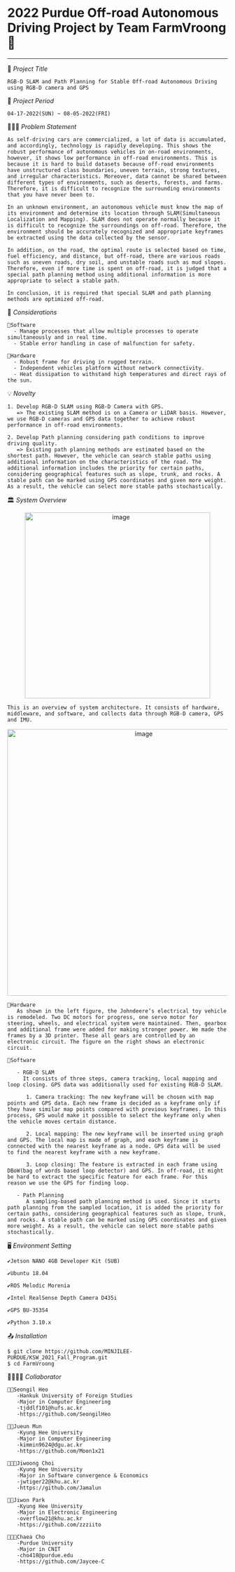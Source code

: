 # 2022 Purdue Off-road Autonomous Driving Project by Team FarmVroong 🚜
<hr>

📑 *Project Title*
        
    RGB-D SLAM and Path Planning for Stable Off-road Autonomous Driving using RGB-D camera and GPS

📅 *Project Period*

    04-17-2022(SUN) ~ 08-05-2022(FRI)

🧖🏻‍♀️ *Problem Statement*

    As self-driving cars are commercialized, a lot of data is accumulated, and accordingly, technology is rapidly developing. This shows the robust performance of autonomous vehicles in on-road environments, however, it shows low performance in off-road environments. This is because it is hard to build datasets because off-road environments have unstructured class boundaries, uneven terrain, strong textures, and irregular characteristics. Moreover, data cannot be shared between different types of environments, such as deserts, forests, and farms. Therefore, it is difficult to recognize the surrounding environments that you have never been to.

    In an unknown environment, an autonomous vehicle must know the map of its environment and determine its location through SLAM(Simultaneous Localization and Mapping). SLAM does not operate normally because it is difficult to recognize the surroundings on off-road. Therefore, the environment should be accurately recognized and appropriate keyframes be extracted using the data collected by the sensor. 
    
    In addition, on the road, the optimal route is selected based on time, fuel efficiency, and distance, but off-road, there are various roads such as uneven roads, dry soil, and unstable roads such as mud slopes. Therefore, even if more time is spent on off-road, it is judged that a special path planning method using additional information is more appropriate to select a stable path.

    In conclusion, it is required that special SLAM and path planning methods are optimized off-road.

📖 *Considerations*

    🚜Software
      - Manage processes that allow multiple processes to operate simultaneously and in real time.
      - Stable error handling in case of malfunction for safety.
    
    🚜Hardware
      - Robust frame for driving in rugged terrain.
      - Independent vehicles platform without network connectivity.
      - Heat dissipation to withstand high temperatures and direct rays of the sun.

💡 *Novelty*

    1. Develop RGB-D SLAM using RGB-D Camera with GPS.
       => The existing SLAM method is on a Camera or LiDAR basis. However, we use RGB-D cameras and GPS data together to achieve robust performance in off-road environments. 
      
    2. Develop Path planning considering path conditions to improve driving quality.
       => Existing path planning methods are estimated based on the shortest path. However, the vehicle can search stable paths using additional information on the characteristics of the road. The additional information includes the priority for certain paths, considering geographical features such as slope, trunk, and rocks. A stable path can be marked using GPS coordinates and given more weight. As a result, the vehicle can select more stable paths stochastically. 

🏛 *System Overview*
 <p align="center">
<img width="424" alt="image" src="https://user-images.githubusercontent.com/53038354/170869198-8e1b3fe9-45b0-4cf2-b9ed-6c7433c0f1f3.png">
</p>
    
    This is an overview of system architecture. It consists of hardware, middleware, and software, and collects data through RGB-D camera, GPS and IMU.

<p align="center">
<img width="608" alt="image" src="https://user-images.githubusercontent.com/53038354/170869449-d4f0c003-6d6f-40da-b7f7-e889dc32b6ba.png">
</p>
    
    🚜Hardware    
       As shown in the left figure, the Johndeere’s electrical toy vehicle is remodeled. Two DC motors for progress, one servo motor for steering, wheels, and electrical system were maintained. Then, gearbox and additional frame were added for making stronger power. We made the frames by a 3D printer. These all gears are controlled by an electronic circuit. The figure on the right shows an electronic circuit.

    🚜Software  

       - RGB-D SLAM  
         It consists of three steps, camera tracking, local mapping and loop closing. GPS data was additionally used for existing RGB-D SLAM.

          1. Camera tracking: The new keyframe will be chosen with map points and GPS data. Each new frame is decided as a keyframe only if they have similar map points compared with previous keyframes. In this process, GPS would make it possible to select the keyframe only when the vehicle moves certain distance.   
            
          2. Local mapping: The new keyframe will be inserted using graph and GPS. The local map is made of graph, and each keyframe is connected with the nearest keyframe as a node. GPS data will be used to find the nearest keyframe with a new keyframe.  

          3. Loop closing: The feature is extracted in each frame using DBoW(bag of words based loop detector) and GPS. In off-road, it might be hard to extract the specific feature for each frame. For this reason we use the GPS for finding loop.  

       - Path Planning  
          A sampling-based path planning method is used. Since it starts path planning from the sampled location, it is added the priority for certain paths, considering geographical features such as slope, trunk, and rocks. A stable path can be marked using GPS coordinates and given more weight. As a result, the vehicle can select more stable paths stochastically.   

🖥️ *Environment Setting*

    ✔️Jetson NANO 4GB Developer Kit (SUB)

    ✔️Ubuntu 18.04

    ✔️ROS Melodic Morenia

    ✔️Intel RealSense Depth Camera D435i

    ✔️GPS BU-353S4

    ✔️Python 3.10.x
  

📤 *Installation*

    $ git clone https://github.com/MINJILEE-PURDUE/KSW_2021_Fall_Program.git
    $ cd FarmVroong


👨‍👩‍👧‍👧 *Collaborator*
     
    🤴🏼Seongil Heo
       -Hankuk University of Foreign Studies  
       -Major in Computer Engineering  
       -tjddlf101@hufs.ac.kr  
       -https://github.com/SeongilHeo  
      
    👩‍💻Jueun Mun 
       -Kyung Hee University
       -Major in Computer Engineering
       -kimmin9624@dgu.ac.kr
       -https://github.com/Moon1x21
      
    👨🏻‍🦱Jiwoong Choi
       -Kyung Hee University
       -Major in Software convergence & Economics
       -jwtiger22@khu.ac.kr
       -https://github.com/Jamalun
       
    👩‍🚀Jiwon Park
       -Kyung Hee University
       -Major in Electronic Engineering
       -overflow21@khu.ac.kr
       -https://github.com/zzziito
    
    👩🏼‍💼Chaea Cho
       -Purdue University
       -Major in CNIT
       -cho418@purdue.edu
       -https://github.com/Jaycee-C
